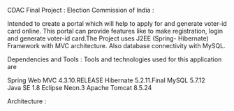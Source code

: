 CDAC Final Project : Election Commission of India :

Intended to create a portal which will help to apply for and generate voter-id card
online. This portal can provide features like to make registration,
login and generate voter-id card.The Project uses J2EE (Spring-
Hibernate) Framework with MVC architecture. Also database connectivity with MySQL.



Dependencies and Tools :
Tools and technologies used for this application are

Spring Web MVC 4.3.10.RELEASE
Hibernate 5.2.11.Final
MySQL 5.7.12    
Java SE 1.8
Eclipse Neon.3
Apache Tomcat 8.5.24


Architecture : 










